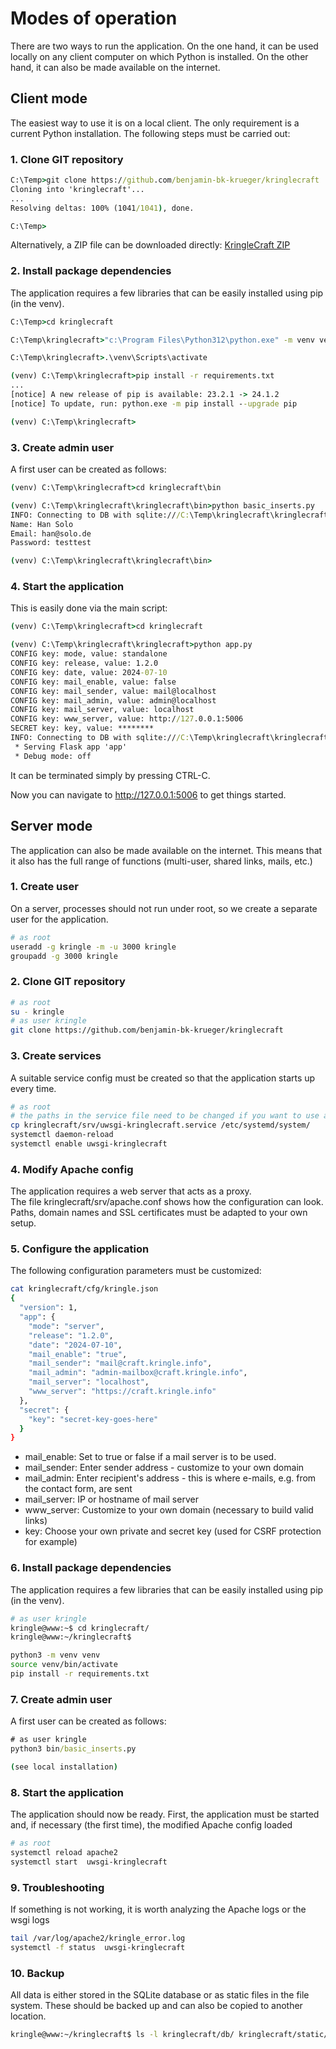 # Modes of operation

There are two ways to run the application. On the one hand, it can be used locally on any client computer on which Python is installed. On the other hand, it can also be made available on the internet.

## Client mode

The easiest way to use it is on a local client. The only requirement is a current Python installation. The following steps must be carried out:

### 1. Clone GIT repository
``` cmd
C:\Temp>git clone https://github.com/benjamin-bk-krueger/kringlecraft
Cloning into 'kringlecraft'...
...
Resolving deltas: 100% (1041/1041), done.

C:\Temp>
```

Alternatively, a ZIP file can be downloaded directly: [KringleCraft ZIP](https://github.com/benjamin-bk-krueger/kringlecraft/archive/refs/heads/main.zip)

### 2. Install package dependencies

The application requires a few libraries that can be easily installed using pip (in the venv).

``` cmd
C:\Temp>cd kringlecraft

C:\Temp\kringlecraft>"c:\Program Files\Python312\python.exe" -m venv venv

C:\Temp\kringlecraft>.\venv\Scripts\activate

(venv) C:\Temp\kringlecraft>pip install -r requirements.txt
...
[notice] A new release of pip is available: 23.2.1 -> 24.1.2
[notice] To update, run: python.exe -m pip install --upgrade pip

(venv) C:\Temp\kringlecraft>
```

### 3. Create admin user

A first user can be created as follows:

``` cmd
(venv) C:\Temp\kringlecraft>cd kringlecraft\bin

(venv) C:\Temp\kringlecraft\kringlecraft\bin>python basic_inserts.py
INFO: Connecting to DB with sqlite:///C:\Temp\kringlecraft\kringlecraft\db\kringlecraft.sqlite
Name: Han Solo
Email: han@solo.de
Password: testtest

(venv) C:\Temp\kringlecraft\kringlecraft\bin>
```

### 4. Start the application

This is easily done via the main script:

``` cmd
(venv) C:\Temp\kringlecraft>cd kringlecraft

(venv) C:\Temp\kringlecraft\kringlecraft>python app.py
CONFIG key: mode, value: standalone
CONFIG key: release, value: 1.2.0
CONFIG key: date, value: 2024-07-10
CONFIG key: mail_enable, value: false
CONFIG key: mail_sender, value: mail@localhost
CONFIG key: mail_admin, value: admin@localhost
CONFIG key: mail_server, value: localhost
CONFIG key: www_server, value: http://127.0.0.1:5006
SECRET key: key, value: ********
INFO: Connecting to DB with sqlite:///C:\Temp\kringlecraft\kringlecraft\db\kringlecraft.sqlite
 * Serving Flask app 'app'
 * Debug mode: off
```

It can be terminated simply by pressing CTRL-C.  

Now you can navigate to http://127.0.0.1:5006 to get things started.

## Server mode

The application can also be made available on the internet. This means that it also has the full range of functions (multi-user, shared links, mails, etc.)

### 1. Create user

On a server, processes should not run under root, so we create a separate user for the application.

``` bash
# as root
useradd -g kringle -m -u 3000 kringle
groupadd -g 3000 kringle
```

### 2. Clone GIT repository

``` bash
# as root
su - kringle
# as user kringle
git clone https://github.com/benjamin-bk-krueger/kringlecraft
```

### 3. Create services

A suitable service config must be created so that the application starts up every time.

``` bash
# as root
# the paths in the service file need to be changed if you want to use a different user/path
cp kringlecraft/srv/uwsgi-kringlecraft.service /etc/systemd/system/
systemctl daemon-reload
systemctl enable uwsgi-kringlecraft
```

### 4. Modify Apache config

The application requires a web server that acts as a proxy.  
The file kringlecraft/srv/apache.conf shows how the configuration can look. Paths, domain names and SSL certificates must be adapted to your own setup.  

### 5. Configure the application

The following configuration parameters must be customized:  

``` bash
cat kringlecraft/cfg/kringle.json
{
  "version": 1,
  "app": {
    "mode": "server",
    "release": "1.2.0",
    "date": "2024-07-10",
    "mail_enable": "true",
    "mail_sender": "mail@craft.kringle.info",
    "mail_admin": "admin-mailbox@craft.kringle.info",
    "mail_server": "localhost",
    "www_server": "https://craft.kringle.info"
  },
  "secret": {
    "key": "secret-key-goes-here"
  }
}
```

- mail_enable: Set to true or false if a mail server is to be used.
- mail_sender: Enter sender address - customize to your own domain
- mail_admin: Enter recipient's address - this is where e-mails, e.g. from the contact form, are sent
- mail_server: IP or hostname of mail server
- www_server: Customize to your own domain (necessary to build valid links)
- key: Choose your own private and secret key (used for CSRF protection for example)

### 6. Install package dependencies

The application requires a few libraries that can be easily installed using pip (in the venv).

``` bash
# as user kringle
kringle@www:~$ cd kringlecraft/
kringle@www:~/kringlecraft$

python3 -m venv venv
source venv/bin/activate
pip install -r requirements.txt
```

### 7. Create admin user

A first user can be created as follows:

``` cmd
# as user kringle
python3 bin/basic_inserts.py

(see local installation)
```

### 8. Start the application

The application should now be ready. First, the application must be started and, if necessary (the first time), the modified Apache config loaded

``` bash
# as root
systemctl reload apache2
systemctl start  uwsgi-kringlecraft
```

### 9. Troubleshooting

If something is not working, it is worth analyzing the Apache logs or the wsgi logs

``` bash
tail /var/log/apache2/kringle_error.log
systemctl -f status  uwsgi-kringlecraft
```

### 10. Backup 

All data is either stored in the SQLite database or as static files in the file system. These should be backed up and can also be copied to another location.

``` bash
kringle@www:~/kringlecraft$ ls -l kringlecraft/db/ kringlecraft/static/uploads/
```
